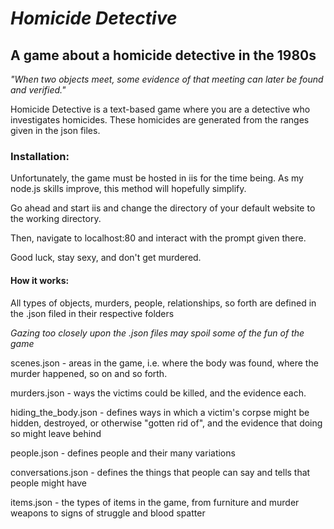 # _Homicide Detective_

## A game about a homicide detective in the 1980s

_"When two objects meet, some evidence of that meeting can later be found and verified."_

Homicide Detective is a text-based game where you are a detective who investigates homicides. These homicides are generated from the ranges given in the json files. 

### Installation:

Unfortunately, the game must be hosted in iis for the time being. As my node.js skills improve, this method will hopefully simplify.

Go ahead and start iis and change the directory of your default website to the working directory.

Then, navigate to localhost:80 and interact with the prompt given there.

Good luck, stay sexy, and don't get murdered.

#### How it works:

All types of objects, murders, people, relationships, so forth are defined in the .json filed in their respective folders

_Gazing too closely upon the .json files may spoil some of the fun of the game_

scenes.json - areas in the game, i.e. where the body was found, where the murder happened, so on and so forth.	

murders.json - ways the victims could be killed, and the evidence each.

hiding_the_body.json - defines ways in which a victim's corpse might be hidden,	destroyed, or otherwise "gotten rid of", and the evidence that doing so might leave behind

people.json - defines people and their many variations

conversations.json - defines the things that people can say and tells that people might have

items.json - the types of items in the game, from furniture and murder weapons to signs of struggle and blood spatter